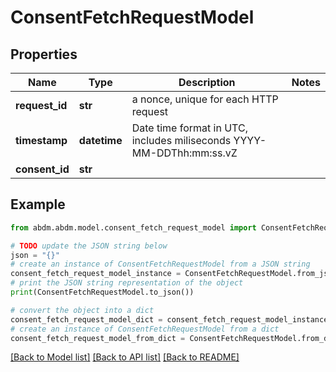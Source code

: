 # ConsentFetchRequestModel


## Properties

Name | Type | Description | Notes
------------ | ------------- | ------------- | -------------
**request_id** | **str** | a nonce, unique for each HTTP request | 
**timestamp** | **datetime** | Date time format in UTC, includes miliseconds YYYY-MM-DDThh:mm:ss.vZ | 
**consent_id** | **str** |  | 

## Example

```python
from abdm.abdm.model.consent_fetch_request_model import ConsentFetchRequestModel

# TODO update the JSON string below
json = "{}"
# create an instance of ConsentFetchRequestModel from a JSON string
consent_fetch_request_model_instance = ConsentFetchRequestModel.from_json(json)
# print the JSON string representation of the object
print(ConsentFetchRequestModel.to_json())

# convert the object into a dict
consent_fetch_request_model_dict = consent_fetch_request_model_instance.to_dict()
# create an instance of ConsentFetchRequestModel from a dict
consent_fetch_request_model_from_dict = ConsentFetchRequestModel.from_dict(consent_fetch_request_model_dict)
```
[[Back to Model list]](../README.md#documentation-for-models) [[Back to API list]](../README.md#documentation-for-api-endpoints) [[Back to README]](../README.md)


